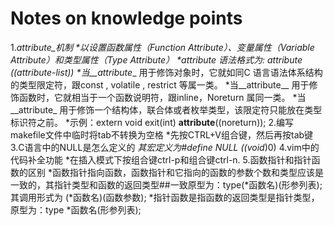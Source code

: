 Notes on knowledge points
=======
1._attribute_机制
*以设置函数属性（Function Attribute）、变量属性（Variable Attribute）和类型属性（Type Attribute）
*attribute 语法格式为: attribute ((attribute-list))
*当__attribute__ 用于修饰对象时，它就如同C 语言语法体系结构的类型限定符，跟const , volatile , restrict 等属一类。
*当__attribute__ 用于修饰函数时，它就相当于一个函数说明符，跟inline，Noreturn 属同一类。
*当__attribute_ 用于修饰一个结构体，联合体或者枚举类型，该限定符只能放在类型标识符之前。
*示例：extern void exit(int)   __attribute__((noreturn));
2.编写makefile文件中临时将tab不转换为空格
*先按CTRL+V组合键，然后再按tab键
3.C语言中的NULL是怎么定义的
*其宏定义为#define NULL ((void*)0)
4.vim中的代码补全功能
*在插入模式下按组合键ctrl-p和组合键ctrl-n.
5.函数指针和指针函数的区别
*函数指针指向函数，函数指针和它指向的函数的参数个数和类型应该是一致的，其指针类型和函数的返回类型##一致原型为：type(*函数名)(形参列表); 其调用形式为 (*函数名)(函数参数);
*指针函数是指函数的返回类型是指针类型，原型为：type *函数名(形参列表);
